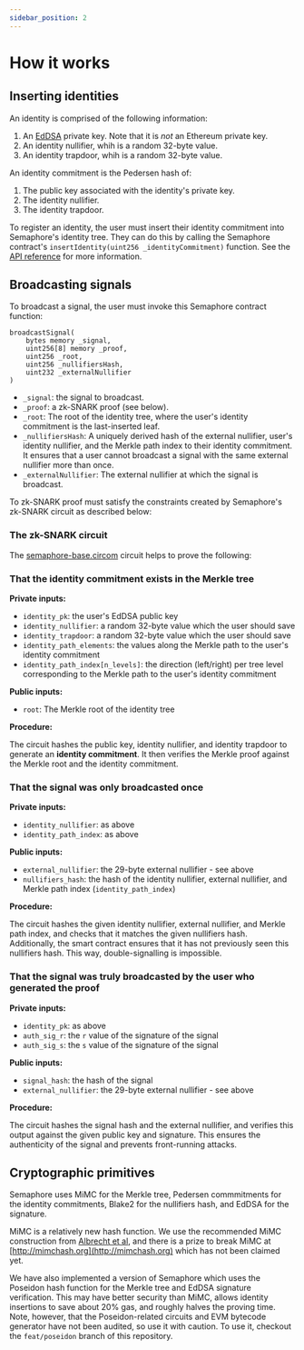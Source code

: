 ```yaml
---
sidebar_position: 2
---
```


# How it works

## Inserting identities

An identity is comprised of the following information:

1. An [EdDSA](https://en.wikipedia.org/wiki/EdDSA) private key. Note that it is
   _not_ an Ethereum private key.
2. An identity nullifier, whih is a random 32-byte value.
3. An identity trapdoor, whih is a random 32-byte value.

An identity commitment is the Pedersen hash of:

1. The public key associated with the identity's private key.
2. The identity nullifier.
3. The identity trapdoor.

To register an identity, the user must insert their identity commitment into
Semaphore's identity tree. They can do this by calling the Semaphore contract's
`insertIdentity(uint256 _identityCommitment)` function. See the [API
reference](./contract-api) for more information.

## Broadcasting signals

To broadcast a signal, the user must invoke this Semaphore contract function:

```
broadcastSignal(
    bytes memory _signal,
    uint256[8] memory _proof,
    uint256 _root,
    uint256 _nullifiersHash,
    uint232 _externalNullifier
)
```

- `_signal`: the signal to broadcast.
- `_proof`: a zk-SNARK proof (see below).
- `_root`: The root of the identity tree, where the user's identity commitment
  is the last-inserted leaf.
- `_nullifiersHash`: A uniquely derived hash of the external nullifier, user's
  identity nullifier, and the Merkle path index to their identity commitment.
  It ensures that a user cannot broadcast a signal with the same external
  nullifier more than once.
- `_externalNullifier`: The external nullifier at which the signal is
  broadcast.

To zk-SNARK proof must satisfy the constraints created by Semaphore's zk-SNARK
circuit as described below:

### The zk-SNARK circuit

The
[semaphore-base.circom](https://github.com/appliedzkp/semaphore/blob/master/circuits/circom/semaphore-base.circom)
circuit helps to prove the following:

### That the identity commitment exists in the Merkle tree

**Private inputs:**

- `identity_pk`: the user's EdDSA public key
- `identity_nullifier`: a random 32-byte value which the user should save
- `identity_trapdoor`: a random 32-byte value which the user should save
- `identity_path_elements`: the values along the Merkle path to the
  user's identity commitment
- `identity_path_index[n_levels]`: the direction (left/right) per tree level
  corresponding to the Merkle path to the user's identity commitment

**Public inputs:**

- `root`: The Merkle root of the identity tree

**Procedure:**

The circuit hashes the public key, identity nullifier, and identity trapdoor to
generate an **identity commitment**. It then verifies the Merkle proof against
the Merkle root and the identity commitment.

### That the signal was only broadcasted once

**Private inputs:**

- `identity_nullifier`: as above
- `identity_path_index`: as above

**Public inputs:**

- `external_nullifier`: the 29-byte external nullifier - see above
- `nullifiers_hash`: the hash of the identity nullifier, external nullifier,
  and Merkle path index (`identity_path_index`)

**Procedure:**

The circuit hashes the given identity nullifier, external nullifier, and Merkle
path index, and checks that it matches the given nullifiers hash. Additionally,
the smart contract ensures that it has not previously seen this nullifiers
hash. This way, double-signalling is impossible.

### That the signal was truly broadcasted by the user who generated the proof

**Private inputs:**

- `identity_pk`: as above
- `auth_sig_r`: the `r` value of the signature of the signal
- `auth_sig_s`: the `s` value of the signature of the signal

**Public inputs:**

- `signal_hash`: the hash of the signal
- `external_nullifier`: the 29-byte external nullifier - see above

**Procedure:**

The circuit hashes the signal hash and the external nullifier, and verifies
this output against the given public key and signature. This ensures the
authenticity of the signal and prevents front-running attacks.

## Cryptographic primitives

Semaphore uses MiMC for the Merkle tree, Pedersen commmitments for the identity
commitments, Blake2 for the nullifiers hash, and EdDSA for the signature.

MiMC is a relatively new hash function. We use the recommended MiMC
construction from [Albrecht et al](https://eprint.iacr.org/2016/492.pdf), and
there is a prize to break MiMC at [http://mimchash.org](http://mimchash.org)
which has not been claimed yet.

We have also implemented a version of Semaphore which uses the Poseidon hash
function for the Merkle tree and EdDSA signature verification. This may have
better security than MiMC, allows identity insertions to save about 20% gas,
and roughly halves the proving time. Note, however, that the Poseidon-related
circuits and EVM bytecode generator have not been audited, so use it with
caution. To use it, checkout the `feat/poseidon` branch of this repository.
